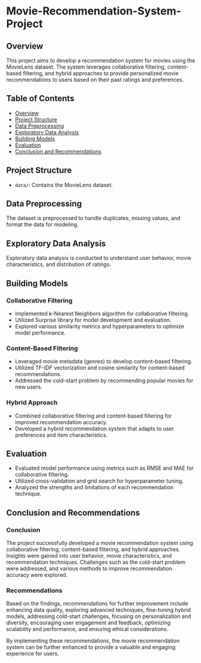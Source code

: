 # Movie-Recommendation-System-Project

## Overview
This project aims to develop a recommendation system for movies using the MovieLens dataset. The system leverages collaborative filtering, content-based filtering, and hybrid approaches to provide personalized movie recommendations to users based on their past ratings and preferences.

## Table of Contents
- [Overview](#overview)
- [Project Structure](#project-structure)
- [Data Preprocessing](#data-preprocessing)
- [Exploratory Data Analysis](#exploratory-data-analysis)
- [Building Models](#building-models)
- [Evaluation](#evaluation)
- [Conclusion and Recommendations](#conclusion-and-recommendations)

## Project Structure
- `data/`: Contains the MovieLens dataset.

## Data Preprocessing
The dataset is preprocessed to handle duplicates, missing values, and format the data for modeling.

## Exploratory Data Analysis
Exploratory data analysis is conducted to understand user behavior, movie characteristics, and distribution of ratings.

## Building Models
### Collaborative Filtering
- Implemented k-Nearest Neighbors algorithm for collaborative filtering.
- Utilized Surprise library for model development and evaluation.
- Explored various similarity metrics and hyperparameters to optimize model performance.

### Content-Based Filtering
- Leveraged movie metadata (genres) to develop content-based filtering.
- Utilized TF-IDF vectorization and cosine similarity for content-based recommendations.
- Addressed the cold-start problem by recommending popular movies for new users.

### Hybrid Approach
- Combined collaborative filtering and content-based filtering for improved recommendation accuracy.
- Developed a hybrid recommendation system that adapts to user preferences and item characteristics.

## Evaluation
- Evaluated model performance using metrics such as RMSE and MAE for collaborative filtering.
- Utilized cross-validation and grid search for hyperparameter tuning.
- Analyzed the strengths and limitations of each recommendation technique.

## Conclusion and Recommendations
### Conclusion
The project successfully developed a movie recommendation system using collaborative filtering, content-based filtering, and hybrid approaches. Insights were gained into user behavior, movie characteristics, and recommendation techniques. Challenges such as the cold-start problem were addressed, and various methods to improve recommendation accuracy were explored.

### Recommendations
Based on the findings, recommendations for further improvement include enhancing data quality, exploring advanced techniques, fine-tuning hybrid models, addressing cold-start challenges, focusing on personalization and diversity, encouraging user engagement and feedback, optimizing scalability and performance, and ensuring ethical considerations.

By implementing these recommendations, the movie recommendation system can be further enhanced to provide a valuable and engaging experience for users.
